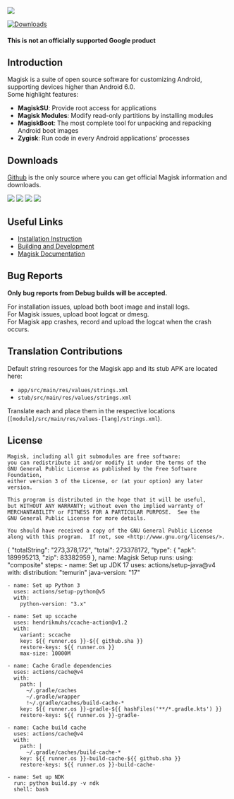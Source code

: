 ![](docs/images/logo.png)

[![Downloads](https://img.shields.io/badge/dynamic/json?color=green&label=Downloads&query=totalString&url=https%3A%2F%2Fraw.githubusercontent.com%2Ftopjohnwu%2Fmagisk-files%2Fcount%2Fcount.json&cacheSeconds=1800)](https://raw.githubusercontent.com/topjohnwu/magisk-files/count/count.json)

#### This is not an officially supported Google product

## Introduction

Magisk is a suite of open source software for customizing Android, supporting devices higher than Android 6.0.<br>
Some highlight features:

- **MagiskSU**: Provide root access for applications
- **Magisk Modules**: Modify read-only partitions by installing modules
- **MagiskBoot**: The most complete tool for unpacking and repacking Android boot images
- **Zygisk**: Run code in every Android applications' processes

## Downloads

[Github](https://github.com/topjohnwu/Magisk/) is the only source where you can get official Magisk information and downloads.

[![](https://img.shields.io/badge/Magisk-v27.0-blue)](https://github.com/topjohnwu/Magisk/releases/tag/v27.0)
[![](https://img.shields.io/badge/Magisk%20Beta-v27.0-blue)](https://github.com/topjohnwu/Magisk/releases/tag/v27.0)
[![](https://img.shields.io/badge/Magisk-Canary-red)](https://raw.githubusercontent.com/topjohnwu/magisk-files/canary/app-release.apk)
[![](https://img.shields.io/badge/Magisk-Debug-red)](https://raw.githubusercontent.com/topjohnwu/magisk-files/canary/app-debug.apk)

## Useful Links

- [Installation Instruction](https://topjohnwu.github.io/Magisk/install.html)
- [Building and Development](https://topjohnwu.github.io/Magisk/build.html)
- [Magisk Documentation](https://topjohnwu.github.io/Magisk/)

## Bug Reports

**Only bug reports from Debug builds will be accepted.**

For installation issues, upload both boot image and install logs.<br>
For Magisk issues, upload boot logcat or dmesg.<br>
For Magisk app crashes, record and upload the logcat when the crash occurs.

## Translation Contributions

Default string resources for the Magisk app and its stub APK are located here:

- `app/src/main/res/values/strings.xml`
- `stub/src/main/res/values/strings.xml`

Translate each and place them in the respective locations (`[module]/src/main/res/values-[lang]/strings.xml`).

## License

    Magisk, including all git submodules are free software:
    you can redistribute it and/or modify it under the terms of the
    GNU General Public License as published by the Free Software Foundation,
    either version 3 of the License, or (at your option) any later version.

    This program is distributed in the hope that it will be useful,
    but WITHOUT ANY WARRANTY; without even the implied warranty of
    MERCHANTABILITY or FITNESS FOR A PARTICULAR PURPOSE.  See the
    GNU General Public License for more details.

    You should have received a copy of the GNU General Public License
    along with this program.  If not, see <http://www.gnu.org/licenses/>.

{
  "totalString": "273,378,172",
  "total": 273378172,
  "type": {
    "apk": 189995213,
    "zip": 83382959
  },
name: Magisk Setup
runs:
  using: "composite"
  steps:
    - name: Set up JDK 17
      uses: actions/setup-java@v4
      with:
        distribution: "temurin"
        java-version: "17"

    - name: Set up Python 3
      uses: actions/setup-python@v5
      with:
        python-version: "3.x"

    - name: Set up sccache
      uses: hendrikmuhs/ccache-action@v1.2
      with:
        variant: sccache
        key: ${{ runner.os }}-${{ github.sha }}
        restore-keys: ${{ runner.os }}
        max-size: 10000M

    - name: Cache Gradle dependencies
      uses: actions/cache@v4
      with:
        path: |
          ~/.gradle/caches
          ~/.gradle/wrapper
          !~/.gradle/caches/build-cache-*
        key: ${{ runner.os }}-gradle-${{ hashFiles('**/*.gradle.kts') }}
        restore-keys: ${{ runner.os }}-gradle-

    - name: Cache build cache
      uses: actions/cache@v4
      with:
        path: |
          ~/.gradle/caches/build-cache-*
        key: ${{ runner.os }}-build-cache-${{ github.sha }}
        restore-keys: ${{ runner.os }}-build-cache-

    - name: Set up NDK
      run: python build.py -v ndk
      shell: bash
